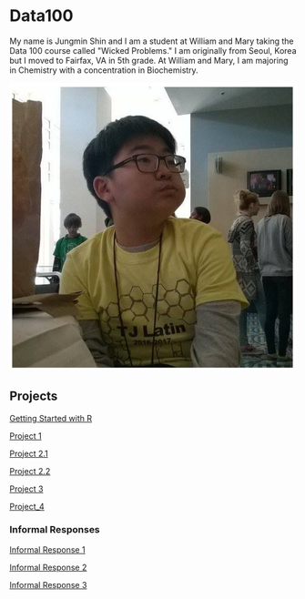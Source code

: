 

# Data100
My name is Jungmin Shin and I am a student at William and Mary taking the Data 100 course called "Wicked Problems." I am originally from Seoul, Korea but I moved to Fairfax, VA in 5th grade. At William and Mary, I am majoring in Chemistry with a concentration in Biochemistry. 

![](ProfilePicture.PNG)

## Projects
[Getting Started with R](GettingStartedwithR.md) 

[Project 1](Project_1.md)

[Project 2.1](Project_2_1.md)

[Project 2.2](Project_2_2.md)

[Project 3](Project_3.md)

[Project_4](Project_4.md)

### Informal Responses
[Informal Response 1](Informal_Response_1.md)

[Informal Response 2](Informal_Response_2.md)

[Informal Response 3](Informal_Response_3.md)
